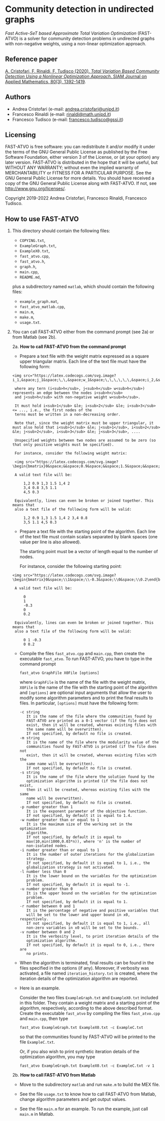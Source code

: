 # Community detection in undirected graphs

*Fast Active-SeT based Approximate Total Variation Optimization* (FAST-ATVO) is a solver for community detection problems in undirected graphs
with non-negative weights, using a non-linear optimization approach.

## Reference paper

[A. Cristofari, F. Rinaldi, F. Tudisco (2020). _Total Variation Based
Community Detection Using a Nonlinear Optimization Approach_. SIAM Journal
on Applied Mathematics, 80(3), 1392-1419](https://epubs.siam.org/doi/10.1137/19M1270446).

## Authors

* Andrea Cristofari (e-mail: [andrea.cristofari@unipd.it](mailto:andrea.cristofari@unipd.it))
* Francesco Rinaldi (e-mail: [rinaldi@math.unipd.it](mailto:rinaldi@math.unipd.it))
* Francesco Tudisco (e-mail: [francesco.tudisco@gssi.it](mailto:francesco.tudisco@gssi.it))

## Licensing

FAST-ATVO is free software: you can redistribute it and/or modify
it under the terms of the GNU General Public License as published by
the Free Software Foundation, either version 3 of the License, or
(at your option) any later version.
FAST-ATVO is distributed in the hope that it will be useful,
but WITHOUT ANY WARRANTY; without even the implied warranty of
MERCHANTABILITY or FITNESS FOR A PARTICULAR PURPOSE. See the
GNU General Public License for more details.
You should have received a copy of the GNU General Public License
along with FAST-ATVO. If not, see <http://www.gnu.org/licenses/>.

Copyright 2019-2022 Andrea Cristofari, Francesco Rinaldi, Francesco
Tudisco.

## How to use FAST-ATVO

1. This directory should contain the following files:

    * `COPYING.txt`,
    * `ExampleGraph.txt`,
    * `ExampleX0.txt`,
    * `fast_atvo.cpp`,
    * `fast_atvo.h`,
    * `graph.h`,
    * `main.cpp`,
    * `README.md`,

    plus a subdirectory named `matlab`, which should contain the following
    files:

    * `example_graph.mat`,
    * `fast_atvo_matlab.cpp`,
    * `main.m`,
    * `make.m`,
    * `usage.txt`.

2. You can call FAST-ATVO either from the command prompt (see 2a) or from Matlab (see 2b).

   2a. **How to call FAST-ATVO from the command prompt**

      - Prepare a text file with the weight matrix expressed as a square
        upper triangular matrix. Each line of the text file must have the
        following form:

	   <img src="https://latex.codecogs.com/svg.image?i_1,&space;j_1&space;\,\,&space;w_1&space;\,\,\,\,\,\,&space;i_2,&space;j_2&space;\,\,&space;w_2&space;\,\,\,\,\,\,&space;i_3,&space;j_3&space;\,\,&space;w_3&space;\,\,\,\,\,\,&space;\ldots">

        where any tern (i<sub>h</sub>, j<sub>h</sub> w<sub>h</sub>) represents an edge between the nodes i<sub>h</sub>
        and j<sub>h</sub> with non-negative weight w<sub>h</sub>.

        It must hold i<sub>1</sub> &le; i<sub>2</sub> &le; i<sub>3</sub> <= ..., i.e., the first nodes of the
        terns must be written in a non-decreasing order.

        Note that, since the weight matrix must be upper triangular, it must also hold that i<sub>1</sub> &le; j<sub>1</sub>, i<sub>2</sub> &le; j<sub>2</sub>, i<sub>3</sub> &le; j<sub>3</sub>, ....

        Unspecified weights between two nodes are assumed to be zero (so that only positive weights must be specified).

        For instance, consider the following weight matrix:

        <img src="https://latex.codecogs.com/svg.image?\begin{bmatrix}0&space;&&space;0.9&space;&&space;1.5&space;&&space;2&space;&&space;0&space;\\0.9&space;&&space;0&space;&&space;0&space;&&space;0&space;&&space;0&space;\\1.5&space;&&space;0&space;&&space;0&space;&&space;0.8&space;&&space;1.1&space;\\2&space;&&space;0&space;&&space;0.8&space;&&space;0&space;&&space;0.3&space;\\0&space;&&space;0&space;&&space;1.1&space;&&space;0.3&space;&&space;0\end{bmatrix}">

        A valid text file will be:

            1,2 0.9 1,3 1.5 1,4 2
            3,4 0.8 3,5 1.1
            4,5 0.3

        Equivalently, lines can even be broken or joined together. This means that
        also a text file of the following form will be valid:

            1,2 0.9 1,3 1.5 1,4 2 3,4 0.8
            3,5 1.1 4,5 0.3

      - Prepare a text file with the starting point of the algorithm.
        Each line of the text file must contain scalars separated by blank spaces
        (one value per line is also allowed).

        The starting point must be a vector of length equal to the number of nodes.

        For instance, consider the following starting point:

	   <img src="https://latex.codecogs.com/svg.image?\begin{bmatrix}0&space;\\1&space;\\-0.3&space;\\0&space;\\0.2\end{bmatrix}">

        A valid text file will be:

            0
            1
            -0.3
            0
            0.2

        Equivalently, lines can even be broken or joined together. This means that
        also a text file of the following form will be valid:

            0 1 -0.3
            0 0.2

      - Compile the files `fast_atvo.cpp` and `main.cpp`, then create the
        executable `fast_atvo`. To run FAST-ATVO, you have to type in the
        command prompt

            fast_atvo GraphFile X0File [options]

        where `GraphFile` is the name of the file with the weight matrix,
        `X0File` is the name of the file with the starting point of the
        algorithm and `[options]` are optional input arguments that allow
        the user to modify some algorithm parameters and to print the
        final results to files.
        In particular, `[options]` must have the following form:

            -c string
               It is the name of the file where the communities found by
               FAST-ATVO are printed as a 0-1 vector (if the file does not
               exist, then it will be created, whereas existing files with
               the same name will be overwritten).
               If not specified, by default no file is created.
            -m string
               It is the name of the file where the modularity value of the
               communities found by FAST-ATVO is printed (if the file does not
               exist, then it will be created, whereas existing files with the
               same name will be overwritten).
               If not specified, by default no file is created.
            -s string
               It is the name of the file where the solution found by the
               optimization algorithm is printed (if the file does not exist,
               then it will be created, whereas existing files with the same
               name will be overwritten).
               If not specified, by default no file is created.
            -p number greater than 1
               It is the exponent parameter of the objective function.
               If not specified, by default it is equal to 1.4.
            -w number greater than or equal to 1
               It is the maximum size of the working set in the optimization
               algorithm.
               If not specified, by default it is equal to
               max(10,min(1000,0.03*n)), where 'n' is the number of
               non-isolated nodes.
            -i number greater than or equal to 1
               It is the number of outer iterations for the globalization
               strategy.
               If not specified, by default it is equal to 1, i.e., the
               globalization strategy is not activated.
            -l number less than 0
               It is the lower bound on the variables for the optimization
               problem.
               If not specified, by default it is equal to -1.
            -u number greater than 0
               It is the upper bound on the variables for the optimization
               problem.
               If not specified, by default it is equal to 1.
            -r number between 0 and 1
               It is the percentage of negative and positive variables that
               will be set to the lower and upper bound in x0, respectively.
               If not specified, by default it is equal to 1, i.e., all
               non-zero variables in x0 will be set to the bounds.
            -v number between 0 and 2
               It is the verbosity level, to print iteration details of the
               optimization algorithm.
               If not specified, by default it is equal to 0, i.e., there are
               no prints.

      - When the algorithm is terminated, final results can be found in the
        files specified in the options (if any). Moreover, if verbosity was
        activated, a file named `iteration_history.txt` is created, where
        the iteration details of the optimization algorithm are reported.

      - Here is an example.

        Consider the two files `ExampleGraph.txt` and `ExampleX0.txt`
        included in this folder. They contain a weight matrix and a starting point
        of the algorithm, respectively, according to the above described format.
        Create the executable `fast_atvo` by compiling the files `fast_atvo.cpp` and `main.cpp`,
        then type

            fast_atvo ExampleGraph.txt ExampleX0.txt -c ExampleC.txt

        so that the communities found by FAST-ATVO will be printed to the
        file `ExampleC.txt`.

        Or, if you also wish to print synthetic iteration details of the
        optimization algorithm, you may type

            fast_atvo ExampleGraph.txt ExampleX0.txt -c ExampleC.txt -v 1 

   2b. **How to call FAST-ATVO from Matlab**

      - Move to the subdirectory `matlab` and run `make.m` to build the MEX file.

      - See the file `usage.txt` to know how to call FAST-ATVO from Matlab, change algorithm parameters and get output values.

      - See the file `main.m` for an example. To run the example, just call `main.m` in Matlab.